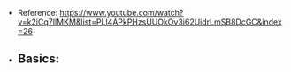 - Reference: https://www.youtube.com/watch?v=k2iCq7IlMKM&list=PLl4APkPHzsUUOkOv3i62UidrLmSB8DcGC&index=26

- Basics:
  -   
